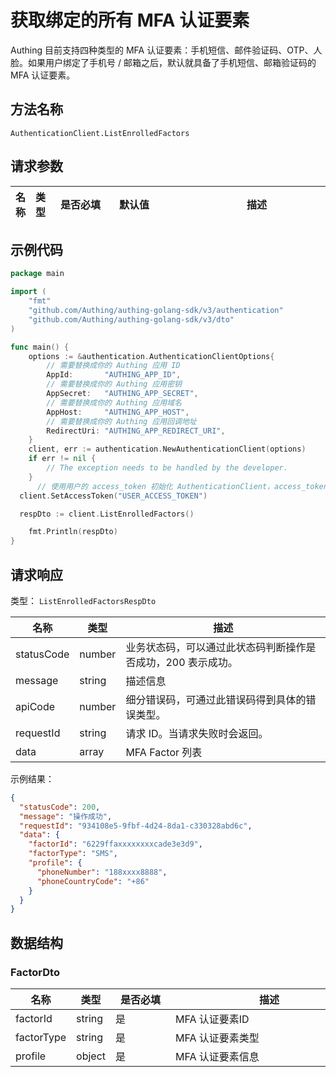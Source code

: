 # 获取绑定的所有 MFA 认证要素

<!--
  警告⚠️：
  不要直接修改该文档，
  https://github.com/Authing/authing-docs-factory
  使用该项目进行生成
-->

<LastUpdated />

Authing 目前支持四种类型的 MFA 认证要素：手机短信、邮件验证码、OTP、人脸。如果用户绑定了手机号 / 邮箱之后，默认就具备了手机短信、邮箱验证码的 MFA 认证要素。

## 方法名称

`AuthenticationClient.ListEnrolledFactors`

## 请求参数

| 名称 | 类型 | <div style="width:80px">是否必填</div> | <div style="width:60px">默认值</div> | <div style="width:300px">描述</div> | <div style="width:200px">示例值</div> |
| ---- | ---- | ---- | ---- | ---- | ---- |




## 示例代码

```go
package main

import (
	"fmt"
	"github.com/Authing/authing-golang-sdk/v3/authentication"
	"github.com/Authing/authing-golang-sdk/v3/dto"
)

func main() {
	options := &authentication.AuthenticationClientOptions{
        // 需要替换成你的 Authing 应用 ID
		AppId:       "AUTHING_APP_ID",
        // 需要替换成你的 Authing 应用密钥
		AppSecret:   "AUTHING_APP_SECRET",
        // 需要替换成你的 Authing 应用域名
		AppHost:     "AUTHING_APP_HOST",
        // 需要替换成你的 Authing 应用回调地址
		RedirectUri: "AUTHING_APP_REDIRECT_URI",
	}
	client, err := authentication.NewAuthenticationClient(options)
	if err != nil {
		// The exception needs to be handled by the developer.
	}
	  // 使用用户的 access_token 初始化 AuthenticationClient，access_token 可以通过登录接口获取
  client.SetAccessToken("USER_ACCESS_TOKEN")

  respDto := client.ListEnrolledFactors()

	fmt.Println(respDto)
}

```



  
## 请求响应

类型： `ListEnrolledFactorsRespDto`

| 名称 | 类型 | 描述 |
| ---- | ---- | ---- |
| statusCode | number | 业务状态码，可以通过此状态码判断操作是否成功，200 表示成功。 |
| message | string | 描述信息 |
| apiCode | number | 细分错误码，可通过此错误码得到具体的错误类型。 |
| requestId | string | 请求 ID。当请求失败时会返回。 |
| data | array | MFA Factor 列表 |



示例结果：

```json
{
  "statusCode": 200,
  "message": "操作成功",
  "requestId": "934108e5-9fbf-4d24-8da1-c330328abd6c",
  "data": {
    "factorId": "6229ffaxxxxxxxxcade3e3d9",
    "factorType": "SMS",
    "profile": {
      "phoneNumber": "188xxxx8888",
      "phoneCountryCode": "+86"
    }
  }
}
```

## 数据结构


### <a id="FactorDto"></a> FactorDto

| 名称 | 类型 | <div style="width:80px">是否必填</div> | <div style="width:300px">描述</div> | <div style="width:200px">示例值</div> |
| ---- |  ---- | ---- | ---- | ---- |
| factorId | string | 是 | MFA 认证要素ID   |  `6229ffaxxxxxxxxcade3e3d9` |
| factorType | string | 是 | MFA 认证要素类型   | OTP |
| profile | object | 是 | MFA 认证要素信息   |  `{"phoneNumber":"188xxxx8888","phoneCountryCode":"+86"}` |


